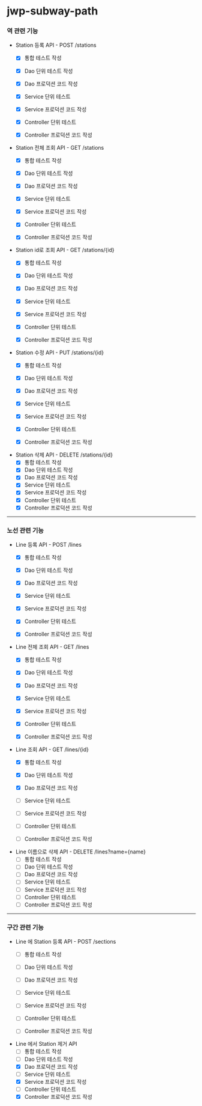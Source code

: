 # jwp-subway-path

### 역 관련 기능

- Station 등록 API - POST /stations
  - [x] 통합 테스트 작성
  - [x] Dao 단위 테스트 작성
  - [x] Dao 프로덕션 코드 작성
  - [x] Service 단위 테스트
  - [x] Service 프로덕션 코드 작성
  - [x] Controller 단위 테스트
  - [x] Controller 프로덕션 코드 작성


- Station 전체 조회 API - GET /stations
  - [x] 통합 테스트 작성
  - [x] Dao 단위 테스트 작성
  - [x] Dao 프로덕션 코드 작성
  - [x] Service 단위 테스트
  - [x] Service 프로덕션 코드 작성
  - [x] Controller 단위 테스트
  - [x] Controller 프로덕션 코드 작성


- Station id로 조회 API - GET /stations/{id}
  - [x] 통합 테스트 작성
  - [x] Dao 단위 테스트 작성
  - [x] Dao 프로덕션 코드 작성
  - [x] Service 단위 테스트
  - [x] Service 프로덕션 코드 작성
  - [x] Controller 단위 테스트
  - [x] Controller 프로덕션 코드 작성


- Station 수정 API - PUT /stations/{id}
  - [x] 통합 테스트 작성
  - [x] Dao 단위 테스트 작성
  - [x] Dao 프로덕션 코드 작성
  - [x] Service 단위 테스트
  - [x] Service 프로덕션 코드 작성
  - [x] Controller 단위 테스트
  - [x] Controller 프로덕션 코드 작성


- Station 삭제 API - DELETE /stations/{id}
  - [x] 통합 테스트 작성
  - [x] Dao 단위 테스트 작성
  - [x] Dao 프로덕션 코드 작성
  - [x] Service 단위 테스트
  - [x] Service 프로덕션 코드 작성
  - [x] Controller 단위 테스트
  - [x] Controller 프로덕션 코드 작성

---
### 노선 관련 기능

- Line 등록 API - POST /lines
  - [x] 통합 테스트 작성
  - [x] Dao 단위 테스트 작성
  - [x] Dao 프로덕션 코드 작성
  - [x] Service 단위 테스트
  - [x] Service 프로덕션 코드 작성
  - [x] Controller 단위 테스트
  - [x] Controller 프로덕션 코드 작성


- Line 전체 조회 API - GET /lines
  - [x] 통합 테스트 작성
  - [x] Dao 단위 테스트 작성
  - [x] Dao 프로덕션 코드 작성
  - [x] Service 단위 테스트
  - [x] Service 프로덕션 코드 작성
  - [x] Controller 단위 테스트
  - [x] Controller 프로덕션 코드 작성


- Line 조회 API - GET /lines/{id}
  - [x] 통합 테스트 작성
  - [x] Dao 단위 테스트 작성
  - [x] Dao 프로덕션 코드 작성
  - [ ] Service 단위 테스트
  - [ ] Service 프로덕션 코드 작성
  - [ ] Controller 단위 테스트
  - [ ] Controller 프로덕션 코드 작성


[//]: # (우선 순위 낮음)
- Line 이름으로 삭제 API - DELETE /lines?name={name}
  - [ ] 통합 테스트 작성
  - [ ] Dao 단위 테스트 작성
  - [ ] Dao 프로덕션 코드 작성
  - [ ] Service 단위 테스트
  - [ ] Service 프로덕션 코드 작성
  - [ ] Controller 단위 테스트
  - [ ] Controller 프로덕션 코드 작성

---
### 구간 관련 기능

- Line 에 Station 등록 API - POST /sections
  - [ ] 통합 테스트 작성
  - [ ] Dao 단위 테스트 작성
  - [ ] Dao 프로덕션 코드 작성
  - [ ] Service 단위 테스트
  - [ ] Service 프로덕션 코드 작성 
  - [ ] Controller 단위 테스트
  - [ ] Controller 프로덕션 코드 작성


- Line 에서 Station 제거 API
    - [ ] 통합 테스트 작성
    - [ ] Dao 단위 테스트 작성
    - [x] Dao 프로덕션 코드 작성
    - [ ] Service 단위 테스트
    - [x] Service 프로덕션 코드 작성
    - [ ] Controller 단위 테스트
    - [x] Controller 프로덕션 코드 작성

